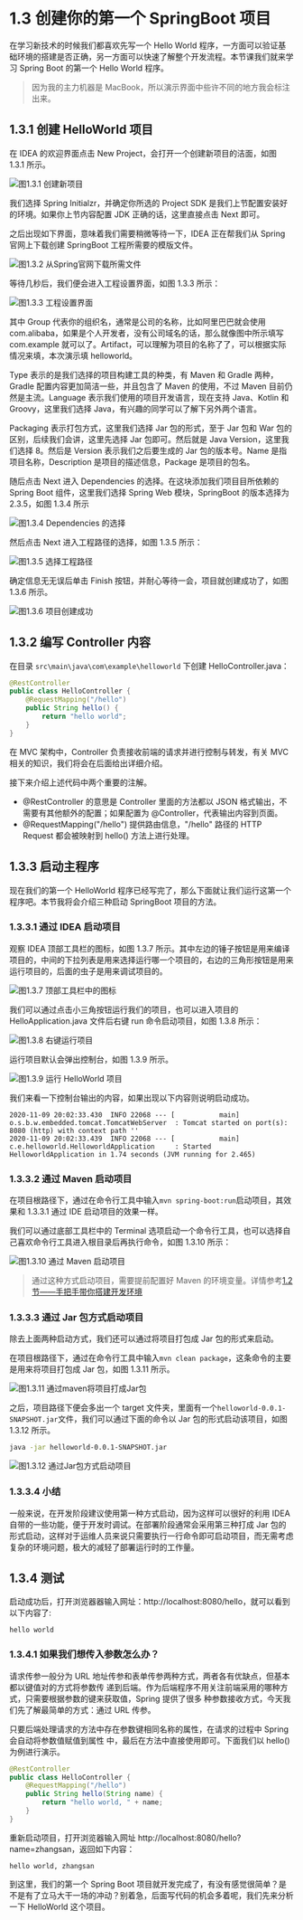 # 1.3 创建你的第一个 SpringBoot 项目

在学习新技术的时候我们都喜欢先写一个 Hello World 程序，一方面可以验证基础环境的搭建是否正确，另一方面可以快速了解整个开发流程。本节课我们就来学习 Spring Boot 的第一个 Hello World 程序。

> 因为我的主力机器是 MacBook，所以演示界面中些许不同的地方我会标注出来。

## 1.3.1 创建 HelloWorld 项目

在 IDEA 的欢迎界面点击 New Project，会打开一个创建新项目的洁面，如图 1.3.1 所示。

![图1.3.1 创建新项目](https://tva1.sinaimg.cn/large/0081Kckwgy1gkhswnn4wfj31hf0u0n2c.jpg)

我们选择 Spring Initialzr，并确定你所选的 Project SDK 是我们上节配置安装好的环境。如果你上节内容配置 JDK 正确的话，这里直接点击 Next 即可。

之后出现如下界面，意味着我们需要稍微等待一下，IDEA 正在帮我们从 Spring 官网上下载创建 SpringBoot 工程所需要的模版文件。

![图1.3.2 从Spring官网下载所需文件](https://tva1.sinaimg.cn/large/0081Kckwgy1gkhszlo5exj31hf0u0ju9.jpg)

等待几秒后，我们便会进入工程设置界面，如图 1.3.3 所示：

![图1.3.3 工程设置界面](https://tva1.sinaimg.cn/large/0081Kckwgy1gkht2snuhpj31g40u0q7a.jpg)

其中 Group 代表你的组织名，通常是公司的名称，比如阿里巴巴就会使用 com.alibaba，如果是个人开发者，没有公司域名的话，那么就像图中所示填写 com.example 就可以了。Artifact，可以理解为项⽬的名称了了，可以根据实际情况来填，本次演示填 helloworld。

Type 表示的是我们选择的项目构建工具的种类，有 Maven 和 Gradle 两种，Gradle 配置内容更加简洁一些，并且包含了 Maven 的使用，不过 Maven 目前仍然是主流。Language 表示我们使用的项目开发语言，现在支持 Java、Kotlin 和 Groovy，这里我们选择 Java，有兴趣的同学可以了解下另外两个语言。

Packaging 表示打包方式，这里我们选择 Jar 包的形式，至于 Jar 包和 War 包的区别，后续我们会讲，这里先选择 Jar 包即可。然后就是 Java Version，这里我们选择 8。然后是 Version 表示我们之后要生成的 Jar 包的版本号。Name 是指项目名称，Description 是项目的描述信息，Package 是项目的包名。

随后点击 Next 进入 Dependencies 的选择。在这块添加我们项⽬目所依赖的 Spring Boot 组件，这里我们选择 Spring Web 模块，SpringBoot 的版本选择为 2.3.5，如图 1.3.4 所示

![图1.3.4 Dependencies 的选择](https://tva1.sinaimg.cn/large/0081Kckwgy1gkizp08takj30xc0j7goe.jpg)

然后点击 Next 进入工程路径的选择，如图 1.3.5 所示：

![图1.3.5 选择工程路径](https://tva1.sinaimg.cn/large/0081Kckwgy1gkizq661y0j30xc0j70tk.jpg)

确定信息⽆无误后单击 Finish 按钮，并耐心等待一会，项目就创建成功了，如图 1.3.6 所示。

![图1.3.6 项目创建成功](https://tva1.sinaimg.cn/large/0081Kckwgy1gkizuf2517j31hc0u0gq1.jpg)

## 1.3.2 编写 Controller 内容

在目录 `src\main\java\com\example\helloworld` 下创建 HelloController.java：

```java
@RestController
public class HelloController {
    @RequestMapping("/hello")
    public String hello() {
        return "hello world";
    }
}
```

在 MVC 架构中，Controller 负责接收前端的请求并进行控制与转发，有关 MVC 相关的知识，我们将会在后面给出详细介绍。

接下来介绍上述代码中两个重要的注解。

- @RestController 的意思是 Controller ⾥面的⽅法都以 JSON 格式输出，不需要有其他额外的配置；如果配置为 @Controller，代表输出内容到页面。
- @RequestMapping("/hello") 提供路由信息，"/hello" 路径的 HTTP Request 都会被映射到 hello() ⽅法上进行处理。

## 1.3.3 启动主程序

现在我们的第一个 HelloWorld 程序已经写完了，那么下面就让我们运行这第一个程序吧。本节我将会介绍三种启动 SpringBoot 项目的方法。

### 1.3.3.1 通过 IDEA 启动项目

观察 IDEA 顶部工具栏的图标，如图 1.3.7 所示。其中左边的锤子按钮是用来编译项目的，中间的下拉列表是用来选择运行哪一个项目的，右边的三角形按钮是用来运行项目的，后面的虫子是用来调试项目的。

![图1.3.7 顶部工具栏中的图标](https://tva1.sinaimg.cn/large/0081Kckwly1gkj687s2n1j30ei01e3yi.jpg)

我们可以通过点击小三角按钮运行我们的项目，也可以进入项目的 HelloApplication.java 文件后右键 run 命令启动项目，如图 1.3.8 所示：

![图1.3.8 右键运行项目](https://tva1.sinaimg.cn/large/0081Kckwly1gkj6llpzgnj31c00u04eg.jpg)

运行项目默认会弹出控制台，如图 1.3.9 所示。

![图1.3.9 运行 HelloWorld 项目](https://tva1.sinaimg.cn/large/0081Kckwly1gkj6b9hh30j31c00u0h2k.jpg)

我们来看一下控制台输出的内容，如果出现以下内容则说明启动成功。

```
2020-11-09 20:02:33.430  INFO 22068 --- [           main] o.s.b.w.embedded.tomcat.TomcatWebServer  : Tomcat started on port(s): 8080 (http) with context path ''
2020-11-09 20:02:33.439  INFO 22068 --- [           main] c.e.helloworld.HelloworldApplication     : Started HelloworldApplication in 1.74 seconds (JVM running for 2.465)
```

### 1.3.3.2 通过 Maven 启动项目

在项目根路径下，通过在命令行工具中输入`mvn spring-boot:run`启动项目，其效果和 1.3.3.1 通过 IDE 启动项目的效果一样。

我们可以通过底部工具栏中的 Terminal 选项启动一个命令行工具，也可以选择自己喜欢命令行工具进入根目录后再执行命令，如图 1.3.10 所示：

![图1.3.10 通过 Maven 启动项目](https://tva1.sinaimg.cn/large/0081Kckwly1gkj72rbfssj31c00u0aol.jpg)

> 通过这种方式启动项目，需要提前配置好 Maven 的环境变量。详情参考[1.2节——手把手带你搭建开发环境](https://book.liangyueyong.cn/doc/first/02.html#1222-maven-%E7%9A%84%E5%AE%89%E8%A3%85)

### 1.3.3.3 通过 Jar 包方式启动项目

除去上面两种启动方式，我们还可以通过将项目打包成 Jar 包的形式来启动。

在项目根路径下，通过在命令行工具中输入`mvn clean package`，这条命令的主要是用来将项目打包成 Jar 包，如图 1.3.11 所示。

![图1.3.11 通过maven将项目打成Jar包](https://tva1.sinaimg.cn/large/0081Kckwly1gkj7erihijj31q40u0gzx.jpg)

之后，项目路径下便会多出一个 target 文件夹，里面有一个`helloworld-0.0.1-SNAPSHOT.jar`文件，我们可以通过下面的命令以 Jar 包的形式启动该项目，如图 1.3.12 所示。

```sh
java -jar helloworld-0.0.1-SNAPSHOT.jar
```

![图1.3.12 通过Jar包方式启动项目](https://tva1.sinaimg.cn/large/0081Kckwly1gkj7g1bp4cj32la0paaiz.jpg)

### 1.3.3.4 小结

一般来说，在开发阶段建议使用第一种⽅式启动，因为这样可以很好的利用 IDEA 自带的一些功能，便于开发时调试。在部署阶段通常会采用第三种打成 Jar 包的形式启动，这样对于运维人员来说只需要执行一行命令即可启动项目，而无需考虑复杂的环境问题，极大的减轻了部署运行时的工作量。

## 1.3.4 测试

启动成功后，打开浏览器器输入⽹址：http://localhost:8080/hello，就可以看到以下内容了:

```
hello world
```

### 1.3.4.1 如果我们想传入参数怎么办？

请求传参一般分为 URL 地址传参和表单传参两种⽅式，两者各有优缺点，但基本都以键值对的⽅式将参数传 递到后端。作为后端程序不⽤关注前端采用的哪种方式，只需要根据参数的键来获取值，Spring 提供了很多 种参数接收方式，今天我们先了解最简单的⽅式：通过 URL 传参。

只要后端处理请求的方法中存在参数键相同名称的属性，在请求的过程中 Spring 会⾃动将参数值赋值到属性 中，最后在方法中直接使用即可。下面我们以 hello() 为例进⾏演示。

```java
@RestController
public class HelloController {
    @RequestMapping("/hello")
    public String hello(String name) {
        return "hello world, " + name;
    }
}
```

重新启动项目，打开浏览器输入网址 http://localhost:8080/hello?name=zhangsan，返回如下内容：

```
hello world, zhangsan
```

到这里，我们的第一个 Spring Boot 项⽬就开发完成了，有没有感觉很简单？是不是有了立马大干一场的冲动？别着急，后面写代码的机会多着呢，我们先来分析一下 HelloWorld 这个项目。

